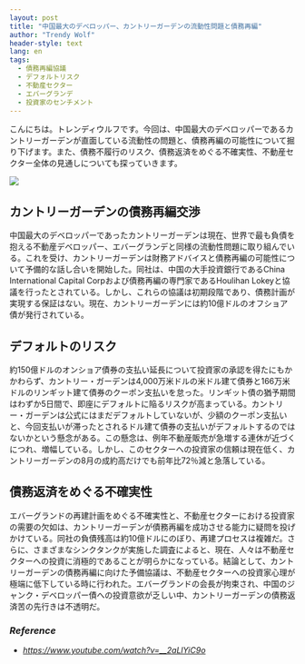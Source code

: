 ```yaml
---
layout: post
title: "中国最大のデベロッパー、カントリーガーデンの流動性問題と債務再編"
author: "Trendy Wolf"
header-style: text
lang: en
tags:
  - 債務再編協議
  - デフォルトリスク
  - 不動産セクター
  - エバーグランデ
  - 投資家のセンチメント
---
```


こんにちは。トレンディウルフです。今回は、中国最大のデベロッパーであるカントリーガーデンが直面している流動性の問題と、債務再編の可能性について掘り下げます。また、債務不履行のリスク、債務返済をめぐる不確実性、不動産セクター全体の見通しについても探っていきます。

<img
    src="https://i.ytimg.com/vi/__2aLlYiC9o/hqdefault.jpg"
/>


## カントリーガーデンの債務再編交渉
中国最大のデベロッパーであったカントリーガーデンは現在、世界で最も負債を抱える不動産デベロッパー、エバーグランデと同様の流動性問題に取り組んでいる。これを受け、カントリーガーデンは財務アドバイスと債務再編の可能性について予備的な話し合いを開始した。同社は、中国の大手投資銀行であるChina International Capital Corpおよび債務再編の専門家であるHoulihan Lokeyと協議を行ったとされている。しかし、これらの協議は初期段階であり、債務計画が実現する保証はない。現在、カントリーガーデンには約10億ドルのオフショア債が発行されている。

## デフォルトのリスク
約150億ドルのオンショア債券の支払い延長について投資家の承認を得たにもかかわらず、カントリー・ガーデンは4,000万米ドルの米ドル建て債券と166万米ドルのリンギット建て債券のクーポン支払いを怠った。リンギット債の猶予期間はわずか5日間で、即座にデフォルトに陥るリスクが高まっている。カントリー・ガーデンは公式にはまだデフォルトしていないが、少額のクーポン支払いと、今回支払いが滞ったとされるドル建て債券の支払いがデフォルトするのではないかという懸念がある。この懸念は、例年不動産販売が急増する連休が近づくにつれ、増幅している。しかし、このセクターへの投資家の信頼は現在低く、カントリーガーデンの8月の成約高だけでも前年比72％減と急落している。

## 債務返済をめぐる不確実性
エバーグランドの再建計画をめぐる不確実性と、不動産セクターにおける投資家の需要の欠如は、カントリーガーデンが債務再編を成功させる能力に疑問を投げかけている。同社の負債残高は約10億ドルにのぼり、再建プロセスは複雑だ。さらに、さまざまなシンクタンクが実施した調査によると、現在、人々は不動産セクターへの投資に消極的であることが明らかになっている。結論として、カントリーガーデンの債務再編に向けた予備協議は、不動産セクターへの投資家心理が極端に低下している時に行われた。エバーグランドの会長が拘束され、中国のジャンク・デベロッパー債への投資意欲が乏しい中、カントリーガーデンの債務返済苦の先行きは不透明だ。


### _Reference_
- _https://www.youtube.com/watch?v=__2aLlYiC9o_

